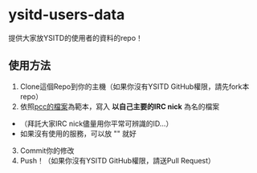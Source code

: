 ysitd-users-data
================

提供大家放YSITD的使用者的資料的repo！

使用方法
------
1. Clone這個Repo到你的主機（如果你沒有YSITD GitHub權限，請先fork本repo）
2. 依照[pcc的檔案](https://github.com/YSITD/ysitd-users-data/blob/master/pcchou.json)為範本，寫入 **以自己主要的IRC nick** 為名的檔案
  * （拜託大家IRC nick儘量用你平常可辨識的ID…）
  * 如果沒有使用的服務，可以放 "" 就好
3. Commit你的修改
4. Push！（如果你沒有YSITD GitHub權限，請送Pull Request）
